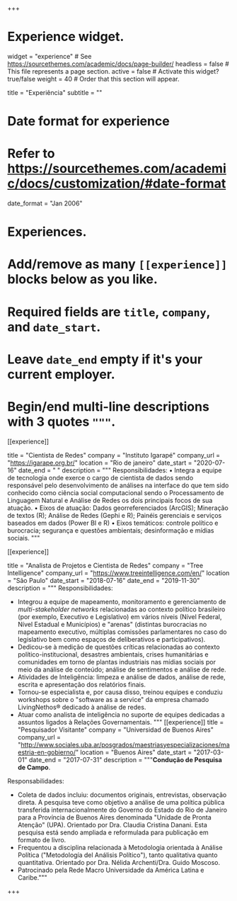 +++
# Experience widget.
widget = "experience"  # See https://sourcethemes.com/academic/docs/page-builder/
headless = false  # This file represents a page section.
active = false  # Activate this widget? true/false
weight = 40  # Order that this section will appear.

title = "Experiência"
subtitle = ""

# Date format for experience
#   Refer to https://sourcethemes.com/academic/docs/customization/#date-format
date_format = "Jan 2006"

# Experiences.
#   Add/remove as many `[[experience]]` blocks below as you like.
#   Required fields are `title`, `company`, and `date_start`.
#   Leave `date_end` empty if it's your current employer.
#   Begin/end multi-line descriptions with 3 quotes `"""`.

[[experience]]

 title = "Cientista de Redes"
  company = "Instituto Igarapé"
  company_url = "https://igarape.org.br/"
  location = "Rio de janeiro"
  date_start = "2020-07-16"
  date_end = " "
  description = """
  Responsibilidades:
• Integra a equipe de tecnologia onde exerce o cargo de cientista de dados sendo responsável pelo desenvolvimento de análises na interface do que tem sido conhecido como ciência social computacional sendo o Processamento de Linguagem Natural e Análise de Redes os dois principais focos de sua atuação.
• Eixos de atuação: Dados georreferenciados (ArcGIS); Mineração de textos (R); Análise de Redes (Gephi e R); Painéis gerenciais e serviços baseados em dados (Power BI e R)
• Eixos temáticos: controle político e burocracia; segurança e questões ambientais; desinformação e mídias sociais.
  """

[[experience]]

 title = "Analista de Projetos e Cientista de Redes"
  company = "Tree Intelligence"
  company_url = "https://www.treeintelligence.com/en/"
  location = "São Paulo"
  date_start = "2018-07-16"
  date_end = "2019-11-30"
  description = """
  Responsibilidades:
* Integrou a equipe de mapeamento, monitoramento e gerenciamento de *multi-stakeholder networks* relacionadas ao contexto político brasileiro (por exemplo, Executivo e Legislativo) em vários níveis (Nível Federal, Nível Estadual e Municípios) e "arenas" (distintas burocracias no mapeamento executivo, múltiplas comissões parlamentares no caso do legislativo bem como espaços de deliberativos e participativos).
* Dedicou-se à medição de questões críticas relacionadas ao contexto político-institucional, desastres ambientais, crises humanitárias e comunidades em torno de plantas industriais nas mídias sociais por meio da análise de conteúdo; análise de sentimentos e análise de rede.
* Atividades de Inteligência: limpeza e análise de dados, análise de rede, escrita e apresentação dos relatórios finais.
* Tornou-se especialista e, por causa disso, treinou equipes e conduziu workshops sobre o "software as a service" da empresa chamado LivingNethos® dedicado à análise de redes.
* Atuar como analista de inteligência no suporte de equipes dedicadas a assuntos ligados à Relações Governamentais.
  """
[[experience]]
  title = "Pesquisador Visitante"
  company = "Universidad de Buenos Aires"
  company_url = "http://www.sociales.uba.ar/posgrados/maestriasyespecializaciones/maestria-en-gobierno/"
  location = "Buenos Aires"
  date_start = "2017-03-01"
  date_end = "2017-07-31"
  description = """__Condução de Pesquisa de Campo__.
  
Responsabilidades: 
* Coleta de dados incluiu: documentos originais, entrevistas, observação direta. A pesquisa teve como objetivo a análise de uma política pública transferida internacionalmente do Governo do Estado do Rio de Janeiro para a Província de Buenos Aires denominada "Unidade de Pronta Atenção" (UPA). Orientado por Dra. Claudia Cristina Danani. Esta pesquisa está sendo ampliada e reformulada para publicação em formato de livro.
* Frequentou a disciplina relacionada à Metodologia orientada à Análise Política ("Metodología del Análisis Político"), tanto qualitativa quanto quantitativa. Orientado por Dra. Nélida Archenti/Dra. Guido Moscoso.
* Patrocinado pela Rede Macro Universidade da América Latina e Caribe."""

+++

